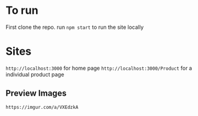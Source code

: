 # To run
First clone the repo.
run `npm start` to run the site locally

# Sites
`http://localhost:3000`  for home page
`http://localhost:3000/Product` for a individual product page

## Preview Images
`https://imgur.com/a/VXEdzkA`

